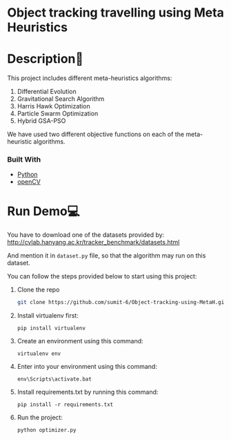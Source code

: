 # Object tracking travelling using Meta Heuristics

# Description🧠
This project includes different meta-heuristics algorithms:
1. Differential Evolution
2. Gravitational Search Algorithm
3. Harris Hawk Optimization
4. Particle Swarm Optimization
5. Hybrid GSA-PSO

We have used two different objective functions on each of the meta-heuristic algorithms.

### Built With

* [Python](https://www.python.org/)
* [openCV](https://opencv.org/)

# Run Demo💻
You have to download one of the datasets provided by: http://cvlab.hanyang.ac.kr/tracker_benchmark/datasets.html

And mention it in `dataset.py` file, so that the algorithm may run on this dataset.

You can follow the steps provided below to start using this project:
1. Clone the repo
   ```sh
   git clone https://github.com/sumit-6/Object-tracking-using-MetaH.git
   ```
2. Install virtualenv first:
   ```
   pip install virtualenv
   ```
3. Create an environment using this command:
   ```
   virtualenv env
   ```
4. Enter into your environment using this command:
   ```
   env\Scripts\activate.bat
   ```
5. Install requirements.txt by running this command:
   ```
   pip install -r requirements.txt
   ```
6. Run the project:
   ```
   python optimizer.py
   ```

